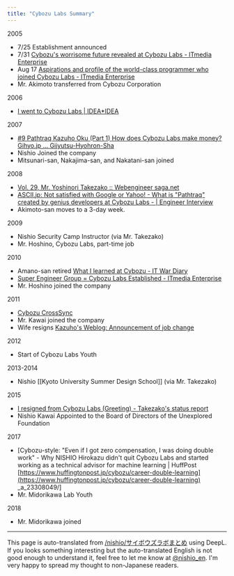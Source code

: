```yaml
---
title: "Cybozu Labs Summary"
---
```


2005
- 7/25 Establishment announced
- 7/31 [Cybozu's worrisome future revealed at Cybozu Labs - ITmedia Enterprise](http://www.itmedia.co.jp/enterprise/articles/0507/31/news003.html)
- Aug 17 [Aspirations and profile of the world-class programmer who joined Cybozu Labs - ITmedia Enterprise](http://www.itmedia.co.jp/enterprise/articles/0508/17/news063.html)
- Mr. Akimoto transferred from Cybozu Corporation

2006
- [I went to Cybozu Labs | IDEA*IDEA](https://www.ideaxidea.com/archives/2006/03/post_66.html)

2007
- [#9 Pathtraq Kazuho Oku (Part 1) How does Cybozu Labs make money? Gihyo.jp ... Gijyutsu-Hyohron-Sha](http://gihyo.jp/dev/serial/01/alpha-geek/0025)
- Nishio Joined the company
- Mitsunari-san, Nakajima-san, and Nakatani-san joined

2008
- [Vol. 29, Mr. Yoshinori Takezako :: Webengineer saga.net](http://web-engineer.buyuden.net/interview/takesako/)
- [ASCII.jp: Not satisfied with Google or Yahoo! - What is "Pathtraq" created by genius developers at Cybozu Labs - | Engineer Interview](https://ascii.jp/elem/000/000/113/113543/index-3.html)
- Akimoto-san moves to a 3-day week.

2009
- Nishio Security Camp Instructor (via Mr. Takezako)
- Mr. Hoshino, Cybozu Labs, part-time job

2010
- Amano-san retired [What I learned at Cybozu - IT War Diary](https://amachang.hatenablog.com/entry/20100917/1284700700)
- [Super Engineer Group = Cybozu Labs Established - ITmedia Enterprise](http://www.itmedia.co.jp/im/articles/1008/30/news105.html)
- Mr. Hoshino joined the company

2011
- [Cybozu CrossSync](https://www.facebook.com/cybozu/posts/%E3%82%B5%E3%82%A4%E3%83%9C%E3%82%A6%E3%82%BA%E3%83%A9%E3%83%9C%E3%81%AE%E7%95%91%E3%81%8C%E3%82%B5%E3%82%A4%E3%83%9C%E3%82%A6%E3%82%BA-%E9%80%A3%E6%90%BA-api%E3%82%92%E5%88%A9%E7%94%A8%E3%81%97%E3%81%A6cybozu-advance%E3%81%AB%E7%B6%9A%E3%81%8D2%E3%81%A4%E3%81%AE%E3%82%B5%E3%82%A4%E3%83%9C%E3%82%A6%E3%82%BA%E8%A3%BD%E5%93%81%E3%81%AE%E3%82%B9%E3%82%B1%E3%82%B8%E3%83%A5%E3%83%BC%E3%83%AB%E3%82%92%E5%90%8C%E6%9C%9F%E3%81%99%E3%82%8Bcybozu-crosssy/144262768976365/)
- Mr. Kawai joined the company
- Wife resigns [Kazuho's Weblog: Announcement of job change](http://blog.kazuhooku.com/2011/04/blog-post.html)

2012
- Start of Cybozu Labs Youth

2013-2014
- Nishio [[Kyoto University Summer Design School]] (via Mr. Takezako)

2015
- [I resigned from Cybozu Labs (Greeting) - Takezako's status report](http://takesako.hatenablog.com/entry/2015/09/16/135809)
- Nishio Kawai Appointed to the Board of Directors of the Unexplored Foundation

2017
- [Cybozu-style: "Even if I got zero compensation, I was doing double work" - Why NISHIO Hirokazu didn't quit Cybozu Labs and started working as a technical advisor for machine learning | HuffPost [https://www.huffingtonpost.jp/cybozu/career-double-learning](https://www.huffingtonpost.jp/cybozu/career-double-learning) _a_23308049/]
- Mr. Midorikawa Lab Youth

2018
- Mr. Midorikawa joined

---
This page is auto-translated from [/nishio/サイボウズラボまとめ](https://scrapbox.io/nishio/サイボウズラボまとめ) using DeepL. If you looks something interesting but the auto-translated English is not good enough to understand it, feel free to let me know at [@nishio_en](https://twitter.com/nishio_en). I'm very happy to spread my thought to non-Japanese readers.